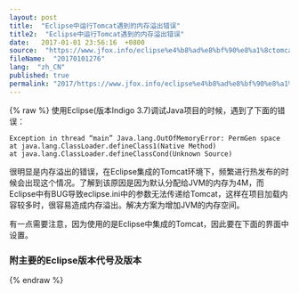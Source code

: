 ```yaml
---
layout: post
title:  "Eclipse中运行Tomcat遇到的内存溢出错误"
title2:  "Eclipse中运行Tomcat遇到的内存溢出错误"
date:   2017-01-01 23:56:16  +0800
source:  "https://www.jfox.info/eclipse%e4%b8%ad%e8%bf%90%e8%a1%8ctomcat%e9%81%87%e5%88%b0%e7%9a%84%e5%86%85%e5%ad%98%e6%ba%a2%e5%87%ba%e9%94%99%e8%af%af.html"
fileName:  "20170101276"
lang:  "zh_CN"
published: true
permalink: "2017/https://www.jfox.info/eclipse%e4%b8%ad%e8%bf%90%e8%a1%8ctomcat%e9%81%87%e5%88%b0%e7%9a%84%e5%86%85%e5%ad%98%e6%ba%a2%e5%87%ba%e9%94%99%e8%af%af.html"
---
```

{% raw %}
使用Eclipse(版本Indigo 3.7)调试Java项目的时候，遇到了下面的错误：

    Exception in thread “main” Java.lang.OutOfMemoryError: PermGen space
    at java.lang.ClassLoader.defineClass1(Native Method)
    at java.lang.ClassLoader.defineClassCond(Unknown Source)

很明显是内存溢出的错误，在Eclipse集成的Tomcat环境下，频繁进行热发布的时候会出现这个情况。了解到该原因是因为默认分配给JVM的内存为4M，而Eclipse中有BUG导致eclipse.ini中的参数无法传递给Tomcat，这样在项目加载内容较多时，很容易造成内存溢出。解决方案为增加JVM的内存空间。

有一点需要注意，因为使用的是Eclipse中集成的Tomcat，因此要在下面的界面中设置。

### 附主要的Eclipse版本代号及版本
{% endraw %}
